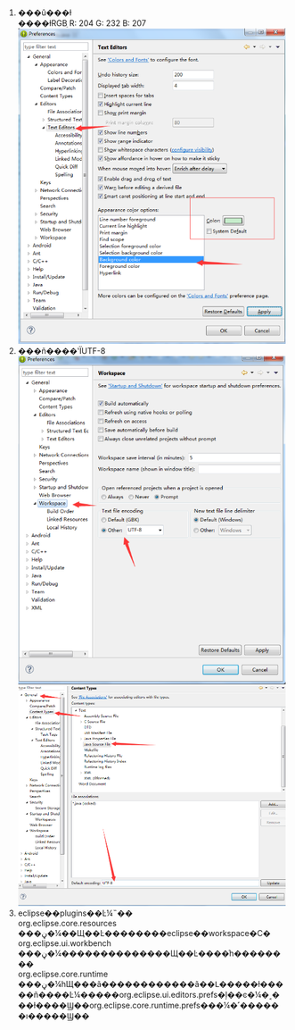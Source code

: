 1. ���û���ɫ  
 ����ɫRGBֵ R:  204  G: 232 B: 207
	![20170106144406.png](../../../Pictures\20170106\20170106144406.png)
2. ���ñ����ʽΪUTF-8
![20170106150440.png](../../../Pictures\20170106\20170106150440.png)  
![20170106150631.png](../../../Pictures\20170106\20170106150631.png)
3. eclipse��plugins��Ŀ¼˵��  
 org.eclipse.core.resources  ���ڼ�¼��Щ��Ŀ��������eclipse��workspace�С�  
 org.eclipse.ui.workbench ���ڼ�¼��������������Щ��Ŀ����ͬһ��������  
 org.eclipse.core.runtime ���ڼ�¼һЩ���ã������������ã��Լ�����ɫ�����ñ����Ŀ¼�����org.eclipse.ui.editors.prefs�ļ��ͼ�¼�˱���ɫ����Ϣ��org.eclipse.core.runtime.prefs���¼�˹������ı�����Ϣ��
